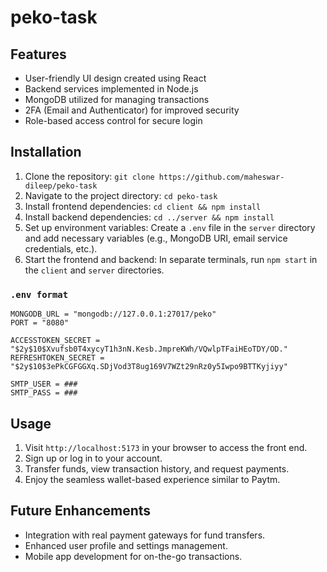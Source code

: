 # peko-task

## Features

- User-friendly UI design created using React
- Backend services implemented in Node.js
- MongoDB utilized for managing transactions
- 2FA (Email and Authenticator) for improved security
- Role-based access control for secure login

## Installation

1. Clone the repository: `git clone https://github.com/maheswar-dileep/peko-task`
2. Navigate to the project directory: `cd peko-task`
3. Install frontend dependencies: `cd client && npm install`
4. Install backend dependencies: `cd ../server && npm install`
5. Set up environment variables: Create a `.env` file in the `server` directory and add necessary variables (e.g., MongoDB URI, email service credentials, etc.).
6. Start the frontend and backend: In separate terminals, run `npm start` in the `client` and `server` directories.

### `.env format`

```
MONGODB_URL = "mongodb://127.0.0.1:27017/peko"
PORT = "8080"

ACCESSTOKEN_SECRET = "$2y$10$Xvufsb0T4xycyT1h3nN.Kesb.JmpreKWh/VQwlpTFaiHEoTDY/OD."
REFRESHTOKEN_SECRET = "$2y$10$3ePkCGFGGXq.SDjVod3T8ug169V7WZt29nRz0y5Iwpo9BTTKyjiyy"

SMTP_USER = ###
SMTP_PASS = ###

```
## Usage

1. Visit `http://localhost:5173` in your browser to access the front end.
2. Sign up or log in to your account.
3. Transfer funds, view transaction history, and request payments.
4. Enjoy the seamless wallet-based experience similar to Paytm.

## Future Enhancements

- Integration with real payment gateways for fund transfers.
- Enhanced user profile and settings management.
- Mobile app development for on-the-go transactions.

